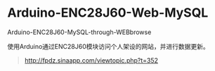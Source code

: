 # Arduino-ENC28J60-Web-MySQL
Arduino-ENC28J60-MySQL-through-WEBbrowse

使用Arduino通过ENC28J60模块访问个人架设的网站，并进行数据更新。

>http://fpdz.sinaapp.com/viewtopic.php?t=352
